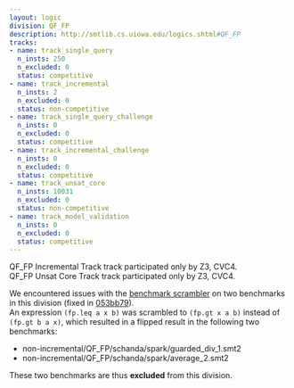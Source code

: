```yaml
---
layout: logic
division: QF_FP
description: http://smtlib.cs.uiowa.edu/logics.shtml#QF_FP
tracks:
- name: track_single_query
  n_insts: 250
  n_excluded: 0
  status: competitive
- name: track_incremental
  n_insts: 2
  n_excluded: 0
  status: non-competitive
- name: track_single_query_challenge
  n_insts: 0
  n_excluded: 0
  status: competitive
- name: track_incremental_challenge
  n_insts: 0
  n_excluded: 0
  status: competitive
- name: track_unsat_core
  n_insts: 10031
  n_excluded: 0
  status: non-competitive
- name: track_model_validation
  n_insts: 0
  n_excluded: 0
  status: competitive
---
```

QF_FP Incremental Track track participated only by Z3, CVC4.  
QF_FP Unsat Core Track track participated only by Z3, CVC4.

We encountered issues with the
[benchmark scrambler](https://github.com/smt-comp/scrambler) on two benchmarks
in this division
(fixed in [053bb79](https://github.com/SMT-COMP/scrambler/commit/053bb79a79b39749284e4bef31ffc6438a52adf8)).  
An expression `(fp.leq a x b)` was scrambled to `(fp.gt x a b)` instead of
`(fp.gt b a x)`, which resulted in a flipped result in the following two
benchmarks:
- non-incremental/QF_FP/schanda/spark/guarded_div_1.smt2
- non-incremental/QF_FP/schanda/spark/average_2.smt2

These two benchmarks are thus **excluded** from this division.
